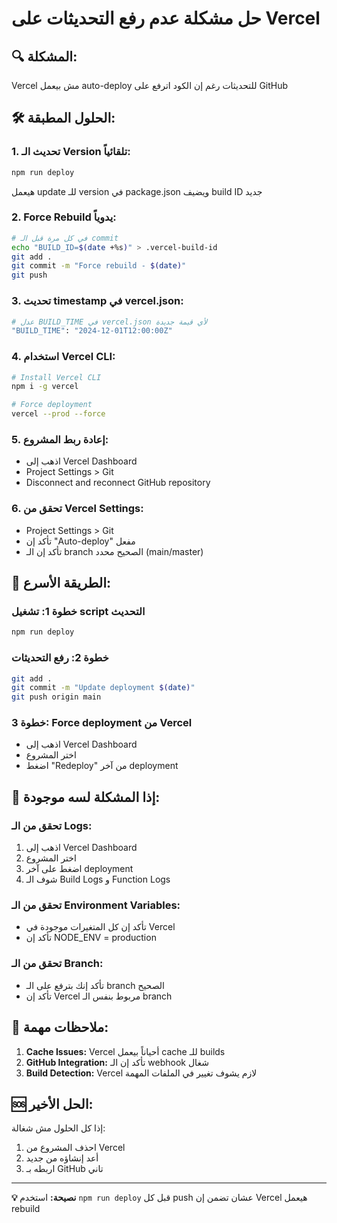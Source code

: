 # حل مشكلة عدم رفع التحديثات على Vercel

## 🔍 المشكلة:
Vercel مش بيعمل auto-deploy للتحديثات رغم إن الكود اترفع على GitHub

## 🛠️ الحلول المطبقة:

### 1. **تحديث الـ Version تلقائياً:**
```bash
npm run deploy
```
هيعمل update للـ version في package.json ويضيف build ID جديد

### 2. **Force Rebuild يدوياً:**
```bash
# في كل مرة قبل الـ commit
echo "BUILD_ID=$(date +%s)" > .vercel-build-id
git add .
git commit -m "Force rebuild - $(date)"
git push
```

### 3. **تحديث timestamp في vercel.json:**
```bash
# عدل BUILD_TIME في vercel.json لأي قيمة جديدة
"BUILD_TIME": "2024-12-01T12:00:00Z"
```

### 4. **استخدام Vercel CLI:**
```bash
# Install Vercel CLI
npm i -g vercel

# Force deployment
vercel --prod --force
```

### 5. **إعادة ربط المشروع:**
- اذهب إلى Vercel Dashboard
- Project Settings > Git
- Disconnect and reconnect GitHub repository

### 6. **تحقق من Vercel Settings:**
- Project Settings > Git
- تأكد إن "Auto-deploy" مفعل
- تأكد إن الـ branch الصحيح محدد (main/master)

## 🚀 **الطريقة الأسرع:**

### خطوة 1: تشغيل script التحديث
```bash
npm run deploy
```

### خطوة 2: رفع التحديثات
```bash
git add .
git commit -m "Update deployment $(date)"
git push origin main
```

### خطوة 3: Force deployment من Vercel
- اذهب إلى Vercel Dashboard
- اختر المشروع
- اضغط "Redeploy" من آخر deployment

## 🔧 **إذا المشكلة لسه موجودة:**

### تحقق من الـ Logs:
1. اذهب إلى Vercel Dashboard
2. اختر المشروع
3. اضغط على آخر deployment
4. شوف الـ Build Logs و Function Logs

### تحقق من الـ Environment Variables:
- تأكد إن كل المتغيرات موجودة في Vercel
- تأكد إن NODE_ENV = production

### تحقق من الـ Branch:
- تأكد إنك بترفع على الـ branch الصحيح
- تأكد إن Vercel مربوط بنفس الـ branch

## 📝 **ملاحظات مهمة:**

1. **Cache Issues:** Vercel أحياناً بيعمل cache للـ builds
2. **GitHub Integration:** تأكد إن الـ webhook شغال
3. **Build Detection:** Vercel لازم يشوف تغيير في الملفات المهمة

## 🆘 **الحل الأخير:**
إذا كل الحلول مش شغالة:
1. احذف المشروع من Vercel
2. أعد إنشاؤه من جديد
3. اربطه بـ GitHub تاني

---

**💡 نصيحة:** استخدم `npm run deploy` قبل كل push عشان تضمن إن Vercel هيعمل rebuild